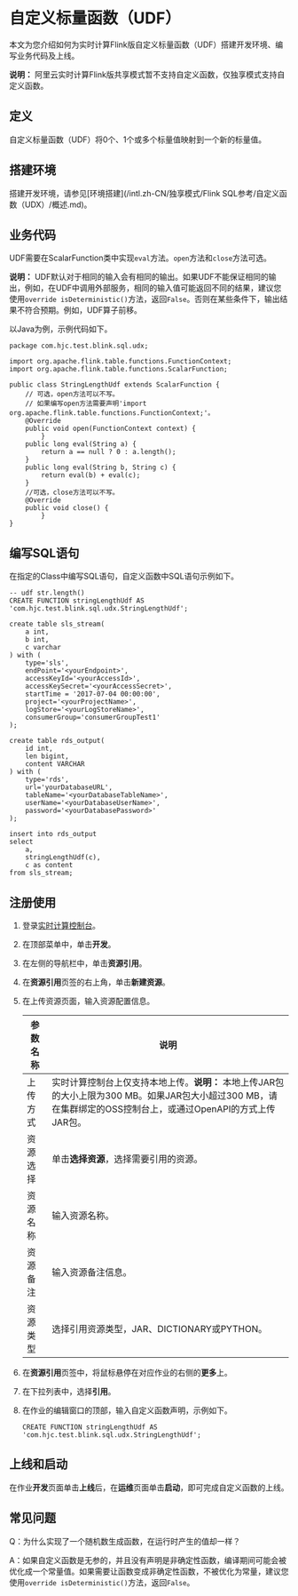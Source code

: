 # 自定义标量函数（UDF）

本文为您介绍如何为实时计算Flink版自定义标量函数（UDF）搭建开发环境、编写业务代码及上线。

**说明：** 阿里云实时计算Flink版共享模式暂不支持自定义函数，仅独享模式支持自定义函数。

## 定义

自定义标量函数（UDF）将0个、1个或多个标量值映射到一个新的标量值。

## 搭建环境

搭建开发环境，请参见[环境搭建](/intl.zh-CN/独享模式/Flink SQL参考/自定义函数（UDX）/概述.md)。

## 业务代码

UDF需要在ScalarFunction类中实现`eval`方法。`open`方法和`close`方法可选。

**说明：** UDF默认对于相同的输入会有相同的输出。如果UDF不能保证相同的输出，例如，在UDF中调用外部服务，相同的输入值可能返回不同的结果，建议您使用`override isDeterministic()`方法，返回`False`。否则在某些条件下，输出结果不符合预期。例如，UDF算子前移。

以Java为例，示例代码如下。

```
package com.hjc.test.blink.sql.udx;

import org.apache.flink.table.functions.FunctionContext;
import org.apache.flink.table.functions.ScalarFunction;

public class StringLengthUdf extends ScalarFunction {
    // 可选，open方法可以不写。
    // 如果编写open方法需要声明'import org.apache.flink.table.functions.FunctionContext;'。
    @Override
    public void open(FunctionContext context) {
        }
    public long eval(String a) {
        return a == null ? 0 : a.length();
    }
    public long eval(String b, String c) {
        return eval(b) + eval(c);
    }
    //可选，close方法可以不写。
    @Override
    public void close() {
        }
}
```

## 编写SQL语句

在指定的Class中编写SQL语句，自定义函数中SQL语句示例如下。

```
-- udf str.length()
CREATE FUNCTION stringLengthUdf AS 'com.hjc.test.blink.sql.udx.StringLengthUdf';

create table sls_stream(
    a int,
    b int,
    c varchar
) with (
    type='sls',
    endPoint='<yourEndpoint>',
    accessKeyId='<yourAccessId>',
    accessKeySecret='<yourAccessSecret>',
    startTime = '2017-07-04 00:00:00',
    project='<yourProjectName>',
    logStore='<yourLogStoreName>',
    consumerGroup='consumerGroupTest1'
);

create table rds_output(
    id int,
    len bigint,
    content VARCHAR
) with (
    type='rds',
    url='yourDatabaseURL',
    tableName='<yourDatabaseTableName>',
    userName='<yourDatabaseUserName>',
    password='<yourDatabasePassword>'
);

insert into rds_output
select
    a,
    stringLengthUdf(c),
    c as content
from sls_stream;
```

## 注册使用

1.  登录[实时计算控制台](https://stream.console.aliyun.com)。
2.  在顶部菜单中，单击**开发**。
3.  在左侧的导航栏中，单击**资源引用**。
4.  在**资源引用**页签的右上角，单击**新建资源**。
5.  在上传资源页面，输入资源配置信息。

    |参数名称|说明|
    |----|--|
    |上传方式|实时计算控制台上仅支持本地上传。**说明：** 本地上传JAR包的大小上限为300 MB。如果JAR包大小超过300 MB，请在集群绑定的OSS控制台上，或通过OpenAPI的方式上传JAR包。 |
    |资源选择|单击**选择资源**，选择需要引用的资源。|
    |资源名称|输入资源名称。|
    |资源备注|输入资源备注信息。|
    |资源类型|选择引用资源类型，JAR、DICTIONARY或PYTHON。|

6.  在**资源引用**页签中，将鼠标悬停在对应作业的右侧的**更多**上。
7.  在下拉列表中，选择**引用**。
8.  在作业的编辑窗口的顶部，输入自定义函数声明，示例如下。

    ```
    CREATE FUNCTION stringLengthUdf AS 'com.hjc.test.blink.sql.udx.StringLengthUdf';
    ```


## 上线和启动

在作业**开发**页面单击**上线**后，在**运维**页面单击**启动**，即可完成自定义函数的上线。

## 常见问题

Q：为什么实现了一个随机数生成函数，在运行时产生的值却一样？

A：如果自定义函数是无参的，并且没有声明是非确定性函数，编译期间可能会被优化成一个常量值。如果需要让函数变成非确定性函数，不被优化为常量，建议您使用`override isDeterministic()`方法，返回`False`。

